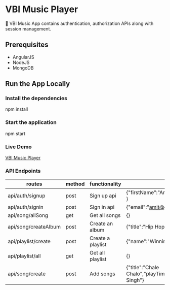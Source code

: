 # VBI Music Player
🎻 VBI Music App contains authentication, authorization APIs along with session management.

##  Prerequisites
* AngularJS
* NodeJS
* MongoDB

## Run the App Locally

### Install the dependencies
npm install

### Start the application
npm start

### Live Demo
 [VBI Music Player](https://shielded-hollows-40674.herokuapp.com)

### API Endpoints
| routes               | method   |functionality      | sample param                                                                         |
|----------------------|----------|-------------------|--------------------------------------------------------------------------------------|
| api/auth/signup      | post     | Sign up api       | {"firstName":"Amit","lastName":"gouda","email":"xyz@gmail.com","password":123456   } |
| api/auth/signin      | post     | Sign in api       |{"email":"amit@gmail.com","password":"123456"} |
| api/song/allSong     | get      | Get all songs     |  {}                                                                                    |
| api/song/createAlbum | post     | Create an album   |  {"title":"Hip Hop"}                                                                                    |
| api/playlist/create  | post     | Create a playlist |   {"name":"Winning",  "songsIdArray":["5fab6b38832b7220a4b30eb5"]}                                                                                   |
| api/playlist/all     | get      | Get all playlist  | {}                                                                                     |
| api/song/create      | post     | Add songs         |   {"title":"Chale Chalo","playTime":7010,"albumId":"5fab699d832b7220a4b30eaf","singer":"Arjit Singh"} |